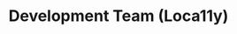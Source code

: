 ---
name: Sarthak
title: Development Team (Loca11y)
tags:
  - loca11y
picture: ../../images/team/Sarthak.png
alt-text: Person with tall stature, black hair, and glasses.
---
